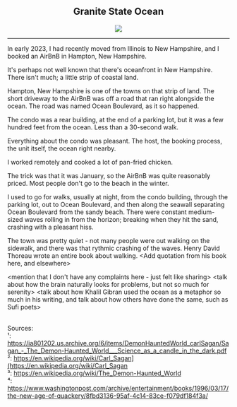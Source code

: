 ## <div align="center">Granite State Ocean<div>

<div align="center">
  <img src="https://bradleyculley.github.io/images/The_Demon-Haunted_World.jpg" />
</div>

<hr/>

In early 2023, I had recently moved from Illinois to New Hampshire, and I booked an AirBnB in Hampton, New Hampshire.

It's perhaps not well known that there's oceanfront in New Hampshire. There isn't much; a little strip of coastal land.

Hampton, New Hampshire is one of the towns on that strip of land. The short driveway to the AirBnB was off a road that ran right alongside the ocean.
The road was named Ocean Boulevard, as it so happened.

The condo was a rear building, at the end of a parking lot, but it was a few hundred feet from the ocean.
Less than a 30-second walk.

Everything about the condo was pleasant. The host, the booking process, the unit itself, the ocean right nearby.

I worked remotely and cooked a lot of pan-fried chicken.

The trick was that it was January, so the AirBnB was quite reasonably priced.
Most people don't go to the beach in the winter.

I used to go for walks, usually at night, from the condo building, through the parking lot, out to Ocean Boulevard, and then along the seawall separating Ocean Boulevard from the sandy beach.
There were constant medium-sized waves rolling in from the horizon; breaking when they hit the sand, crashing with a pleasant hiss.

The town was pretty quiet - not many people were out walking on the sidewalk, and there was that rythmic crashing of the waves.
Henry David Thoreau wrote an entire book about walking.
<Add quotation from his book here, and elsewhere>


<mention that I don't have any complaints here - just felt like sharing>
<talk about grandma Nora and how she loved the beach>
<talk about how the brain naturally looks for problems, but not so much for serenity>
<talk about how Khalil Gibran used the ocean as a metaphor so much in his writing, and talk about how others have done the same, such as Sufi poets>


<br/>
Sources:<br/>
¹: <a href="https://ia801202.us.archive.org/6/items/DemonHauntedWorld_carlSagan/Sagan_-_The_Demon-Haunted_World___Science_as_a_candle_in_the_dark.pdf">https://ia801202.us.archive.org/6/items/DemonHauntedWorld_carlSagan/Sagan_-_The_Demon-Haunted_World___Science_as_a_candle_in_the_dark.pdf</a><br/>
²: <a href="https://en.wikipedia.org/wiki/Carl_Sagan">https://en.wikipedia.org/wiki/Carl_Sagan](https://en.wikipedia.org/wiki/Carl_Sagan</a><br/>
³: <a href="https://en.wikipedia.org/wiki/The_Demon-Haunted_World">https://en.wikipedia.org/wiki/The_Demon-Haunted_World</a><br/>
⁴: <a href="https://www.washingtonpost.com/archive/entertainment/books/1996/03/17/the-new-age-of-quackery/8fbd3136-95af-4c14-83ce-f079df184f3a/">https://www.washingtonpost.com/archive/entertainment/books/1996/03/17/the-new-age-of-quackery/8fbd3136-95af-4c14-83ce-f079df184f3a/</a><br/>
